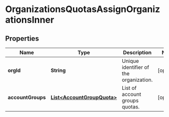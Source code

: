 

# OrganizationsQuotasAssignOrganizationsInner


## Properties

| Name | Type | Description | Notes |
|------------ | ------------- | ------------- | -------------|
|**orgId** | **String** | Unique identifier of the organization. |  [optional] |
|**accountGroups** | [**List&lt;AccountGroupQuota&gt;**](AccountGroupQuota.md) | List of account groups quotas. |  [optional] |



